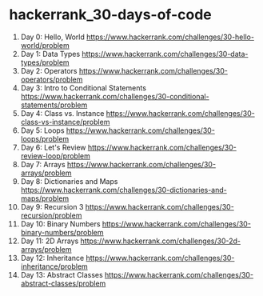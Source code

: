 # hackerrank_30-days-of-code

1. Day 0: Hello, World https://www.hackerrank.com/challenges/30-hello-world/problem 
2. Day 1: Data Types https://www.hackerrank.com/challenges/30-data-types/problem
3. Day 2: Operators https://www.hackerrank.com/challenges/30-operators/problem
4. Day 3: Intro to Conditional Statements https://www.hackerrank.com/challenges/30-conditional-statements/problem
5. Day 4: Class vs. Instance https://www.hackerrank.com/challenges/30-class-vs-instance/problem
6. Day 5: Loops https://www.hackerrank.com/challenges/30-loops/problem
7. Day 6: Let's Review https://www.hackerrank.com/challenges/30-review-loop/problem
8. Day 7: Arrays https://www.hackerrank.com/challenges/30-arrays/problem
9. Day 8: Dictionaries and Maps https://www.hackerrank.com/challenges/30-dictionaries-and-maps/problem
10. Day 9: Recursion 3 https://www.hackerrank.com/challenges/30-recursion/problem
11. Day 10: Binary Numbers https://www.hackerrank.com/challenges/30-binary-numbers/problem
12. Day 11: 2D Arrays https://www.hackerrank.com/challenges/30-2d-arrays/problem
13. Day 12: Inheritance https://www.hackerrank.com/challenges/30-inheritance/problem
14. Day 13: Abstract Classes https://www.hackerrank.com/challenges/30-abstract-classes/problem